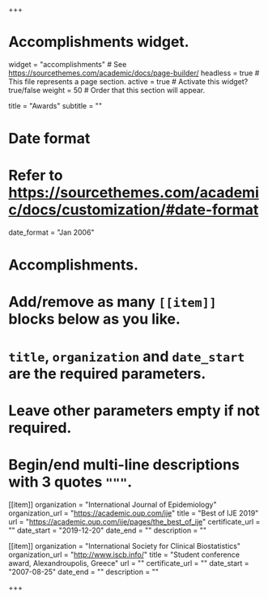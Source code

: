 +++
# Accomplishments widget.
widget = "accomplishments"  # See https://sourcethemes.com/academic/docs/page-builder/
headless = true  # This file represents a page section.
active = true  # Activate this widget? true/false
weight = 50  # Order that this section will appear.

title = "Awards"
subtitle = ""

# Date format
#   Refer to https://sourcethemes.com/academic/docs/customization/#date-format
date_format = "Jan 2006"

# Accomplishments.
#   Add/remove as many `[[item]]` blocks below as you like.
#   `title`, `organization` and `date_start` are the required parameters.
#   Leave other parameters empty if not required.
#   Begin/end multi-line descriptions with 3 quotes `"""`.

[[item]]
  organization = "International Journal of Epidemiology"
  organization_url = "https://academic.oup.com/ije"
  title = "Best of IJE 2019"
  url = "https://academic.oup.com/ije/pages/the_best_of_ije"
  certificate_url = ""
  date_start = "2019-12-20"
  date_end = ""
  description = ""

[[item]]
  organization = "International Society for Clinical Biostatistics"
  organization_url = "http://www.iscb.info/"
  title = "Student conference award, Alexandroupolis, Greece"
  url = ""
  certificate_url = ""
  date_start = "2007-08-25"
  date_end = ""
  description = ""

+++
